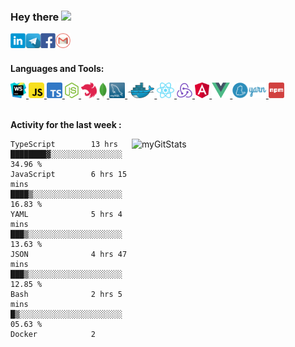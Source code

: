 ### Hey there <img src="https://media.giphy.com/media/hvRJCLFzcasrR4ia7z/giphy.gif" height="25">

<a href="https://www.linkedin.com/in/yuliia-sigva-5aa9b417a/">
  <img align="left" alt="Linkdin" width="24px" src="https://github.com/ThunderWoman/icons/blob/main/linkedin.png" />
</a>
<a href="https://t.me/yuliia_sigva">
  <img align="left" alt="Telegram" width="24px" src="https://github.com/ThunderWoman/icons/blob/main/telegram.png" />
</a>
<a href="https://www.facebook.com/jipinews/">
  <img align="left" alt="Facebook" width="24px" src="https://github.com/ThunderWoman/icons/blob/main/facebook.png" />
</a>
<a href="mailto:yuliiasigva@gmail.com">
  <img align="left" alt="Mail" width="24px" src="https://github.com/ThunderWoman/icons/blob/main/gmail.png" />
</a>

<br />
<br />

**Languages and Tools:**  

<a href="https://github.com/ThunderWoman/icons/blob/main/skils/WebStorm.png">
  <img height="25" title="WebStorm" src="https://github.com/ThunderWoman/icons/blob/main/skils/WebStorm.png">
</a>
<!-- <a href="https://github.com/ThunderWoman/icons/blob/main/skils/VisualStudioCode.png">
  <img height="25" title="VSC" src="https://github.com/ThunderWoman/icons/blob/main/skils/VisualStudioCode.png">
</a> -->
<a href="https://github.com/ThunderWoman/icons/blob/main/skils/JavaScript.png">
  <img height="25" title="JavaScript" src="https://github.com/ThunderWoman/icons/blob/main/skils/JavaScript.png">
</a>
<a href="https://github.com/ThunderWoman/icons/blob/main/skils/TypeScript.png">
  <img height="25" title="TypeScript" src="https://github.com/ThunderWoman/icons/blob/main/skils/TypeScript.png">
</a>
<a href="https://github.com/ThunderWoman/icons/blob/main/skils/NodeJS.png">
  <img height="25" title="NodeJs" src="https://github.com/ThunderWoman/icons/blob/main/skils/NodeJS.png">
</a>
<a href="https://github.com/ThunderWoman/icons/blob/main/skils/NodeJS.png">
  <img height="25" title="NestJs" src="https://github.com/ThunderWoman/icons/blob/main/skils/nestjs.png">
</a>
<a href="https://github.com/ThunderWoman/icons/blob/main/skils/MongoDB.png">
  <img height="25" title="MongoDB" src="https://github.com/ThunderWoman/icons/blob/main/skils/MongoDB.png">
</a>
<a href="https://github.com/ThunderWoman/icons/blob/main/skils/MySQL.png">
  <img height="25" title="MySQL" src="https://github.com/ThunderWoman/icons/blob/main/skils/MySQL.png">
</a>
<a href="https://github.com/ThunderWoman/icons/blob/main/skils/docker.png">
  <img height="25" title="Docker" src="https://github.com/ThunderWoman/icons/blob/main/skils/docker.png">
</a>
<a href="https://github.com/ThunderWoman/icons/blob/main/skils/React.png">
  <img height="25" title="React" src="https://github.com/ThunderWoman/icons/blob/main/skils/React.png">
</a>
<a href="https://github.com/ThunderWoman/icons/blob/main/skils/Redux.png">
  <img height="25" title="Redux" src="https://github.com/ThunderWoman/icons/blob/main/skils/Redux.png">
</a>
<a href="https://github.com/ThunderWoman/icons/blob/main/skils/Angular.png">
  <img height="25" title="Angular" src="https://github.com/ThunderWoman/icons/blob/main/skils/Angular.png">
</a>
<a href="https://github.com/ThunderWoman/icons/blob/main/skils/Vue.png">
  <img height="25" title="Vue" src="https://github.com/ThunderWoman/icons/blob/main/skils/Vue.png">
</a>
<a href="https://github.com/ThunderWoman/icons/blob/main/skils/yarn.png">
  <img height="25" title="yarn" src="https://github.com/ThunderWoman/icons/blob/main/skils/yarn.png">
</a>
<a href="https://github.com/ThunderWoman/icons/blob/main/skils/npm.png">
  <img height="25" title="npm" src="https://github.com/ThunderWoman/icons/blob/main/skils/npm.png">
</a>

<br />
<br />

**Activity for the last week :**

<div> 
  <img align="right" width="310px" src="https://github-readme-stats.vercel.app/api?username=feden2906&show_icons=true" alt="myGitStats" > 
</div>


<!--START_SECTION:waka-->

```text
TypeScript        13 hrs          ████████▓░░░░░░░░░░░░░░░░   34.96 %
JavaScript        6 hrs 15 mins   ████▒░░░░░░░░░░░░░░░░░░░░   16.83 %
YAML              5 hrs 4 mins    ███▒░░░░░░░░░░░░░░░░░░░░░   13.63 %
JSON              4 hrs 47 mins   ███▒░░░░░░░░░░░░░░░░░░░░░   12.85 %
Bash              2 hrs 5 mins    █▒░░░░░░░░░░░░░░░░░░░░░░░   05.63 %
Docker            2
